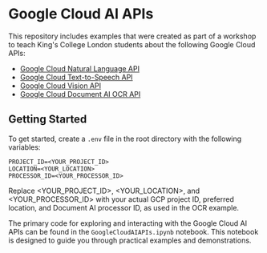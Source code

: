 # Google Cloud AI APIs

This repository includes examples that were created as part of a workshop to teach King's College London students about the following Google Cloud APIs:

- [Google Cloud Natural Language API](https://cloud.google.com/natural-language/docs)
- [Google Cloud Text-to-Speech API](https://cloud.google.com/text-to-speech/docs)
- [Google Cloud Vision API](https://cloud.google.com/vision/docs)
- [Google Cloud Document AI OCR API](https://cloud.google.com/document-ai/docs)

## Getting Started

To get started, create a `.env` file in the root directory with the following variables:

```env
PROJECT_ID=<YOUR_PROJECT_ID>
LOCATION=<YOUR_LOCATION>
PROCESSOR_ID=<YOUR_PROCESSOR_ID>
```

Replace <YOUR_PROJECT_ID>, <YOUR_LOCATION>, and <YOUR_PROCESSOR_ID> with your actual GCP project ID, preferred location, and Document AI processor ID, as used in the OCR example.

The primary code for exploring and interacting with the Google Cloud AI APIs can be found in the `GoogleCloudAIAPIs.ipynb` notebook. This notebook is designed to guide you through practical examples and demonstrations.